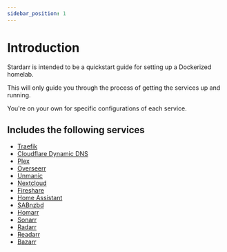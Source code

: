 ```yaml
---
sidebar_position: 1
---
```


# Introduction

Stardarr is intended to be a quickstart guide for setting up a Dockerized homelab.

This will only guide you through the process of getting the services up and running.

You're on your own for specific configurations of each service.

## Includes the following services

- [Traefik](https://github.com/traefik/traefik)
- [Cloudflare Dynamic DNS](https://github.com/oznu/docker-cloudflare-ddns)
- [Plex](https://www.plex.tv/)
- [Overseerr](https://overseerr.dev/)
- [Unmanic](https://docs.unmanic.app/)
- [Nextcloud](https://nextcloud.com/)
- [Fireshare](https://github.com/ShaneIsrael/fireshare)
- [Home Assistant](https://www.home-assistant.io/)
- [SABnzbd](https://sabnzbd.org/)
- [Homarr](https://homarr.dev/)
- [Sonarr](https://sonarr.tv/)
- [Radarr](https://radarr.video/)
- [Readarr](https://readarr.com/)
- [Bazarr](https://www.bazarr.media/)
